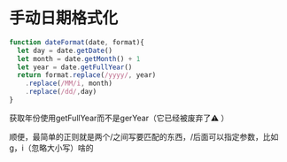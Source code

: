 # 手动日期格式化

```js
function dateFormat(date, format){
  let day = date.getDate()
  let month = date.getMonth() + 1
  let year = date.getFullYear()
  return format.replace(/yyyy/, year)
    .replace(/MM/i, month)
    .replace(/dd/,day)
}
```

获取年份使用getFullYear而不是gerYear（它已经被废弃了⚠️ ）

顺便，最简单的正则就是两个/之间写要匹配的东西，/后面可以指定参数，比如g，i（忽略大小写）啥的

